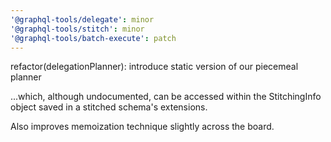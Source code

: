 ```yaml
---
'@graphql-tools/delegate': minor
'@graphql-tools/stitch': minor
'@graphql-tools/batch-execute': patch
---
```


refactor(delegationPlanner): introduce static version of our piecemeal planner

...which, although undocumented, can be accessed within the StitchingInfo object saved in a stitched schema's extensions.

Also improves memoization technique slightly across the board.
